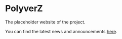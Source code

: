 # PolyverZ

The placeholder website of the project.

You can find the latest news and announcements [here](news/recent.html).
